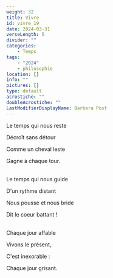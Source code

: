 ```yaml
---
weight: 32
title: Vivre
id: vivre_19
date: 2024-03-31
verseLength: 5
divider: ""
categories:
    - Temps
tags:
    - "2024"
    - philosophie
location: []
info: ""
pictures: []
type: default
acrostiche: ""
doubleAcrostiche: ""
LastModifierDisplayName: Barbara Post
---
```

Le temps qui nous reste

Décroît sans détour

Comme un cheval leste

Gagne à chaque tour.

 \
Le temps qui nous guide

D'un rythme distant

Nous pousse et nous bride

Dit le coeur battant !

 \
Chaque jour affable

Vivons le présent,

C'est inexorable :

Chaque jour grisant.
